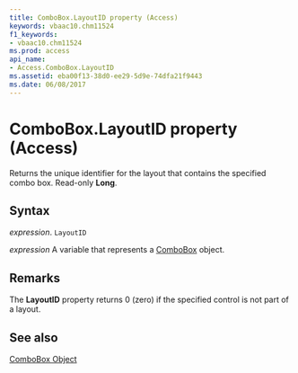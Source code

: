 ```yaml
---
title: ComboBox.LayoutID property (Access)
keywords: vbaac10.chm11524
f1_keywords:
- vbaac10.chm11524
ms.prod: access
api_name:
- Access.ComboBox.LayoutID
ms.assetid: eba00f13-38d0-ee29-5d9e-74dfa21f9443
ms.date: 06/08/2017
---
```



# ComboBox.LayoutID property (Access)

Returns the unique identifier for the layout that contains the specified combo box. Read-only  **Long**.


## Syntax

 _expression_. `LayoutID`

 _expression_ A variable that represents a [ComboBox](Access.ComboBox.md) object.


## Remarks

The  **LayoutID** property returns 0 (zero) if the specified control is not part of a layout.


## See also


[ComboBox Object](Access.ComboBox.md)

